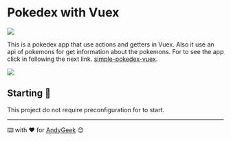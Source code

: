 # Pokedex with Vuex

![](https://img.shields.io/badge/Made%20with-Vue-success)

This is a pokedex app that use actions and getters in Vuex. Also it use an api of pokemons for get information about the pokemons. For to see the app click in following the next link. [simple-pokedex-vuex](https://andygeek.github.io/simple-pokedex-vuex/).

![](https://imgur.com/p84Qp0G.png)

## Starting 🚀

This project do not require preconfiguration for to start.

------

⌨️ with ❤️ for [AndyGeek](https://github.com/andygeek) 😊

